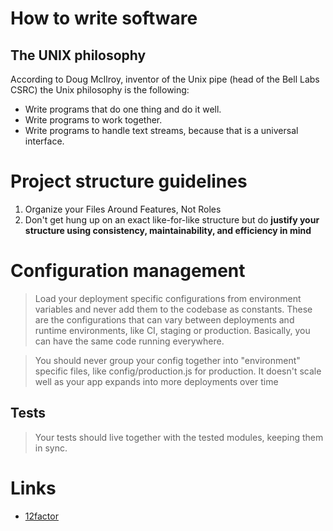 # How to write software

## The UNIX philosophy

According to Doug McIlroy, inventor of the Unix pipe (head of the Bell
Labs CSRC) the Unix philosophy is the following:
* Write programs that do one thing and do it well.
* Write programs to work together.
* Write programs to handle text streams, because that is a universal interface.

# Project structure guidelines

1. Organize your Files Around Features, Not Roles
1. Don't get hung up on an exact like-for-like structure but do **justify your structure using consistency, maintainability, and efficiency in mind**

# Configuration management

> Load your deployment specific configurations from environment variables and never add them to the codebase as constants. These are the configurations that can vary between deployments and runtime environments, like CI, staging or production. Basically, you can have the same code running everywhere.

> You should never group your config together into "environment" specific files, like config/production.js for production. It doesn't scale well as your app expands into more deployments over time

## Tests

> Your tests should live together with the tested modules, keeping them in sync.

# Links

* [12factor](https://12factor.net/)